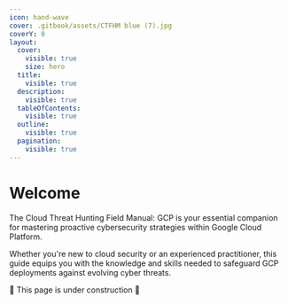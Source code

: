 ```yaml
---
icon: hand-wave
cover: .gitbook/assets/CTFHM blue (7).jpg
coverY: 0
layout:
  cover:
    visible: true
    size: hero
  title:
    visible: true
  description:
    visible: true
  tableOfContents:
    visible: true
  outline:
    visible: true
  pagination:
    visible: true
---
```


# Welcome

The Cloud Threat Hunting Field Manual: GCP is your essential companion for mastering proactive cybersecurity strategies within Google Cloud Platform.&#x20;

Whether you're new to cloud security or an experienced practitioner, this guide equips you with the knowledge and skills needed to safeguard GCP deployments against evolving cyber threats.



&#x20;                                                       🚧 This page is under construction 🚧
